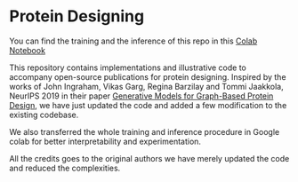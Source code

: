 # Protein Designing

You can find the training and the inference of this repo in this [Colab Notebook](https://colab.research.google.com/drive/1nMFTTROi7W4xTvmizRQjuPMcbtNOP-8s?usp=sharing)

This repository contains implementations and illustrative code to accompany open-source publications for protein designing. Inspired by the works of John Ingraham, Vikas Garg, Regina Barzilay and Tommi Jaakkola, NeurIPS 2019 in their paper [Generative Models for Graph-Based Protein Design](https://www.mit.edu/~vgarg/GenerativeModelsForProteinDesign.pdf), we have just updated the code and added a few modification to the existing codebase. 

We also transferred the whole training and inference procedure in Google colab for better interpretability and experimentation. 

All the credits goes to the original authors we have merely updated the code and reduced the complexities. 


